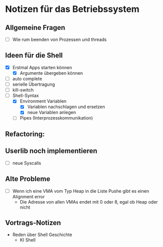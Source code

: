 # Notizen für das Betriebssystem

## Allgemeine Fragen
- [ ] Wie rum beenden von Prozessen und threads

## Ideen für die Shell
- [x] Erstmal Apps starten können
  - [x] Argumente übergeben können
- [ ] auto complete
- [ ] serielle Übertragung
- [ ] kill-switch
- [ ] Shell-Syntax
  - [x] Environment Variablen
    - [x] Variablen nachschlagen und ersetzen
    - [x] neue Variablen anlegen
  - [ ] Pipes (Interprozesskommunikation)

## Refactoring:

## Userlib noch implementieren
- [ ] neue Syscalls


## Alte Probleme
- [ ] Wenn ich eine VMA vom Typ Heap in die Liste Pushe gibt es einen Alignment error
  - Die Adresse von allen VMAs endet mit 0 oder 8, egal ob Heap oder nicht
 
## Vortrags-Notizen
- Reden über Shell Geschichte
  - KI Shell